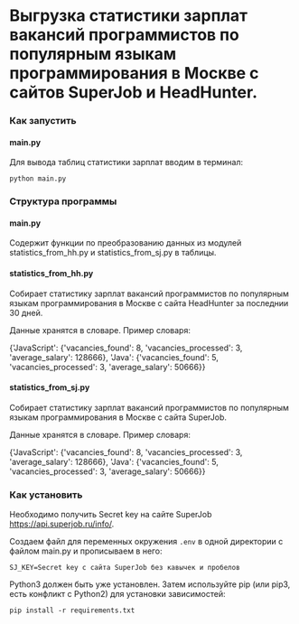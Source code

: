 # Выгрузка статистики зарплат вакансий программистов по популярным языкам программирования в Москве с сайтов SuperJob и HeadHunter.

### Как запустить
#### main.py
Для вывода таблиц статистики зарплат вводим в терминал:
```
python main.py
```

### Структура программы

#### main.py
Содержит функции по преобразованию данных из модулей statistics_from_hh.py и statistics_from_sj.py в таблицы.

#### statistics_from_hh.py
Собирает статистику зарплат вакансий программистов по популярным языкам программирования в Москве с сайта HeadHunter за последнии 30 дней.

Данные хранятся в словаре. Пример словаря: 

{'JavaScript': {'vacancies_found': 8, 'vacancies_processed': 3, 'average_salary': 128666}, 'Java': {'vacancies_found': 5, 'vacancies_processed': 3, 'average_salary': 50666}} 

#### statistics_from_sj.py
Собирает статистику зарплат вакансий программистов по популярным языкам программирования в Москве с сайта SuperJob. 

Данные хранятся в словаре. Пример словаря: 

{'JavaScript': {'vacancies_found': 8, 'vacancies_processed': 3, 'average_salary': 128666}, 'Java': {'vacancies_found': 5, 'vacancies_processed': 3, 'average_salary': 50666}} 

### Как установить
Необходимо получить Secret key на сайте SuperJob https://api.superjob.ru/info/.

Создаем файл для переменных окружения `.env` в одной директории с файлом main.py и прописываем в него:
```
SJ_KEY=Secret key с сайта SuperJob без кавычек и пробелов

```

Python3 должен быть уже установлен. Затем используйте pip (или pip3, есть конфликт с Python2) для установки зависимостей:
```
pip install -r requirements.txt
```
